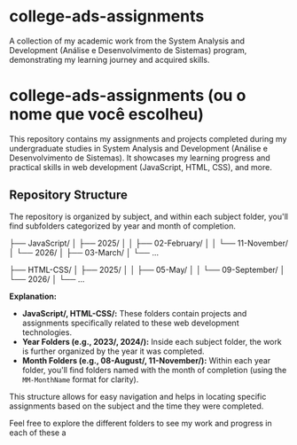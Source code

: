 # college-ads-assignments
A collection of my academic work from the System Analysis and Development (Análise e Desenvolvimento de Sistemas) program, demonstrating my learning journey and acquired skills.


# college-ads-assignments (ou o nome que você escolheu)

This repository contains my assignments and projects completed during my undergraduate studies in System Analysis and Development (Análise e Desenvolvimento de Sistemas). It showcases my learning progress and practical skills in web development (JavaScript, HTML, CSS), and more.

## Repository Structure

The repository is organized by subject, and within each subject folder, you'll find subfolders categorized by year and month of completion.


├── JavaScript/
│   ├── 2025/
│   │   ├── 02-February/
│   │   └── 11-November/
│   └── 2026/
│       ├── 03-March/
│       └── ...


├── HTML-CSS/
│   ├── 2025/
│   │   ├── 05-May/
│   │   └── 09-September/
│   └── 2026/
│       └── ...



**Explanation:**

* **JavaScript/, HTML-CSS/:** These folders contain projects and assignments specifically related to these web development technologies.
* **Year Folders (e.g., 2023/, 2024/):** Inside each subject folder, the work is further organized by the year it was completed.
* **Month Folders (e.g., 08-August/, 11-November/):** Within each year folder, you'll find folders named with the month of completion (using the `MM-MonthName` format for clarity).

This structure allows for easy navigation and helps in locating specific assignments based on the subject and the time they were completed.

Feel free to explore the different folders to see my work and progress in each of these a
